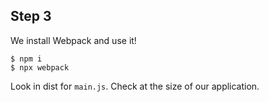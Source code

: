 ## Step 3

We install Webpack and use it!

```
$ npm i
$ npx webpack
```

Look in dist for `main.js`. Check at the size of our application.